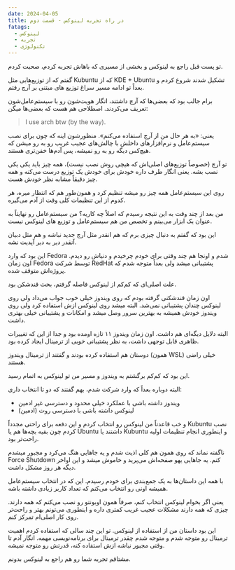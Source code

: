 ```yaml
---
date: 2024-04-05
title: در راه تجربه لینوکس - قسمت دوم
fatags:
  - لینوکس
  - تجربه
  - تکنولوژی
---
```

تو پست قبل راجع به لینوکس و بخشی از مسیری که باهاش تجربه کردم، صحبت کردم. 

گفتم که از توزیع‌هایی مثل Kubuntu که از KDE + Ubuntu تشکیل شدند شروع کردم و بعداً تو ادامه مسیر سراغ توزیع های مبتنی بر آرچ رفتم. 

برام جالب بود که بعضی‌ها که آرچ داشتند، انگار هویت‌شون رو با سیستم‌عامل‌شون تعریف می‌کردند. اصطلاحی هم هست که بعضی‌ها میگن:

> I use arch btw (by the way).

یعنی: «به هر حال من از آرچ استفاده می‌کنم». منظورشون اینه که چون برای نصب سیستم‌عامل و نرم‌افزارهای داخلش با چالش‌های عجیب غریب رو به رو میشن که هیچ‌کس دیگه رو به رو نمیشه، پس آدم‌ها خفن‌تری هستند. 

تو آرچ (خصوصاً توزیع‌های اصلی‌اش که هیچی روش نصب نیست)، همه چیز باید یکی یکی نصب بشه. یعنی انگار طرف داره خودش برای خودش یک توزیع درست می‌کنه و همه چیز دقیقاً مشابه نظر خودش هست. 

روی این سیستم‌عامل همه چیز رو میشه تنظیم کرد و همون‌طور هم که انتظار میره، هر کدوم از این تنظیمات کلی وقت از آدم می‌گیره. 

من بعد از چند وقت به این نتیجه رسیدم که اصلاً چه کاریه؟ من سیستم‌عامل رو نهایتاً به عنوان یک ابزار می‌بینم و تخصص من هم سیستم‌عامل و توزیع های لینوکس نیست. 

این بود که گفتم به دنبال چیزی برم که هم انقدر مثل آرچ جدید نباشه و هم مثل دبیان آنقدر دیر به دیر آپدیت نشه.

این بود که وارد Fedora شدم و اونجا هم چند وقتی برای خودم چرخیدم و دنیاش رو دیدم. اون زمان Fedora توسط شرکت RedHat پشتیبانی میشد ولی بعداً متوجه شدم که پروژه‌اش متوقف شده. 

علت اصلی‌ای که کم‌کم از لینوکس فاصله گرفتم، بحث قندشکن بود. 

اون زمان قندشکنی گرفته بودم که روی ویندوز خیلی خوب جواب می‌داد ولی روی لینوکس چندان پشتیبانی نمی‌شد. البته میشد روی لینوکس ازش استفاده کرد ولی روی ویندوز خودش همیشه به بهترین سرور وصل میشد و امکانات و پشتیبانی خیلی بهتری داشت. 

البته دلایل دیگه‌ای هم داشت. اون زمان ویندوز ۱۱ تازه اومده بود و جدا از این که تغییرات ظاهری قابل توجهی داشت، به نظر پشتیبانی خوبی از ترمینال ایجاد کرده بود. 

دوستان هم استفاده کرده بودند و گفتند از ترمینال ویندوز (همون WSL) خیلی راضی هستند. 

این بود که کم‌کم برگشتم به ویندوز و مسیر من تو لینوکس به اتمام رسید. 

البته دوباره بعداً که وارد شرکت شدم، بهم گفتند که دو تا انتخاب داری:
- ویندوز داشته باشی با عملکرد خیلی محدود و دسترسی غیر ادمین
- لینوکس داشته باشی با دسترسی روت (ادمین)

و خب قاعدتاً من لینوکس رو انتخاب کردم و این دفعه برای راحتی مجدداً Kubuntu نصب کردم چون بقیه بچه‌ها هم یا Ubuntu داشتند یا Kubuntu و اینطوری انجام تنظیمات اولیه راحت‌تر بود. 

ناگفته نماند که روی همون هم کلی اذیت شدم و یه جاهایی هنگ می‌کرد و مجبور میشدم Force Shutdown کنم. یه جاهایی یهو صفحه‌اش می‌پرید و خاموش میشد و این اواخر دیگه هر روز مشکل داشت. 

با همه این داستان‌ها به یک جمع‌بندی برای خودم رسیدم. این که در انتخاب سیستم‌عامل همیشه اونی رو انتخاب می‌کنم که تعداد کاربر زیادی داشته باشه. 

یعنی اگر بخوام لینوکس انتخاب کنم، صرفاً همون اوبونتو رو نصب می‌کنم که همه دارند. چیزی که همه دارند مشکلات عجیب غریب کمتری داره و اینطوری می‌تونم بهتر و راحت‌تر روی کار اصلی‌ام تمرکز کنم. 

این بود داستان من از استفاده از لینوکس. تو این چند سالی که استفاده کردم اهمیت ترمینال رو متوجه شدم و متوجه شدم چقدر ترمینال برای برنامه‌نویسی مهمه. انگار آدم تا وقتی مجبور نباشه ازش استفاده کنه، قدرتش رو متوجه نمیشه. 

مشتاقم تجربه شما رو هم راجع به لینوکس بدونم. 



